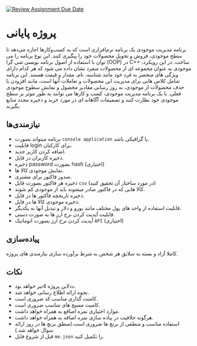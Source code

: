 [![Review Assignment Due Date](https://classroom.github.com/assets/deadline-readme-button-24ddc0f5d75046c5622901739e7c5dd533143b0c8e959d652212380cedb1ea36.svg)](https://classroom.github.com/a/J-FosbmS)
# پروژه پایانی
برنامه مدیریت موجودی یک برنامه نرم‌افزاری است که به کسب‌وکارها اجازه می‌دهد تا سطح موجودی، فروش و تحویل محصولات خود را پیگیری کنند. این نوع برنامه را می توان با استفاده از اصول برنامه نویسی شی گرا (OOP) در C++ ساخت. در این رویکرد، موجودی به عنوان مجموعه ای از محصولات منفرد نشان داده می شود که هر کدام دارای ویژگی های منحصر به فرد خود مانند شناسه، نام، مقدار و قیمت هستند. این برنامه شامل کلاس هایی برای مدیریت این محصولات و تعاملات آنها است، مانند افزودن یا حذف محصولات از موجودی، به روز رسانی مقادیر محصول و نمایش سطوح موجودی فعلی. با یک برنامه مدیریت موجودی، کسب و کارها می توانند به طور موثر بر سطح موجودی خود نظارت کنند و تصمیمات آگاهانه ای در مورد خرید و ذخیره مجدد منابع بگیرند.  

## نیازمندی‌ها
- برنامه میتواند بصورت ``console application`` یا گرافیکی باشد.
- قابلیت login برای کارکنان.
- اضافه کردن کاربر جدید.
- ذخیره کاربران در فایل.
- ذخیره password بصورت hash (اختیاری)
- نمایش موجودی کالا ها.
- صدور فاکتور برای مشتری.
- ذخیره هر فاکتور بصورت فایل ``csv`` (در مورد ساختار آن تحقیق کنید)
- کالا هایی که در فاکتور صادر میشوند باید از موجودی کم شوند.
- ذخیره تاریخچه فاکتور ها در فایل.
- ذخیره موجودی کالا ها در فایل.
- قابلیت استفاده از واحد های پول مختلف مانند یورو و دلار و تبدیل آنها به یکدیگر.
- قابلیت آپدیت کردن نرخ ارز ها به صورت دستی.
- آپدیت کردن نرخ ارز بصورت اتوماتیک ``API`` (اختیاری)

## پیاده‌سازی
کاملا آزاد و بسته به سلایق هر شخص به شرط برآورده سازی نیازمندی های پروژه.

## نکات
- ددلاین پروژه 4تیر خواهد بود.
- نحوه ارائه اطلاع رسانی خواهد شد.
- کامنت گذاری مناسب کد ضروری است.
- کامیت مسیج های مناسب ضروری است.
- موارد اختیاری نمره اضاقع به همراه خواهد داشت.
- هرگونه خلاقیت در پباده سازی نمره اضافه به همراه خواهد داشت.
- استفاده مناسب و منطقی از برنچ ها ضروری است.(منطق برنچ ها در روز ارائه سوال خواهد شد.)
- قبل از شروع فایل ``me.json`` را تکمیل کنید.

